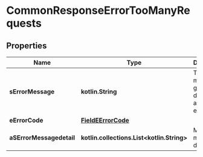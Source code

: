 
# CommonResponseErrorTooManyRequests

## Properties
| Name | Type | Description | Notes |
| ------------ | ------------- | ------------- | ------------- |
| **sErrorMessage** | **kotlin.String** | The message giving details about the error |  |
| **eErrorCode** | [**FieldEErrorCode**](FieldEErrorCode.md) |  |  |
| **aSErrorMessagedetail** | **kotlin.collections.List&lt;kotlin.String&gt;** | More error message detail |  [optional] |



